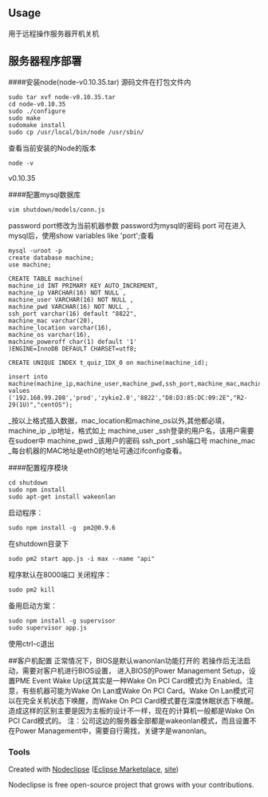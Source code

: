 ## Usage
用于远程操作服务器开机关机


## 服务器程序部署
####安装node(node-v0.10.35.tar)
源码文件在打包文件内

    sudo tar xvf node-v0.10.35.tar
    cd node-v0.10.35
    sudo ./configure
    sudo make
    sudomake install
    sudo cp /usr/local/bin/node /usr/sbin/

查看当前安装的Node的版本

    node -v
v0.10.35

####配置mysql数据库

    vim shutdown/models/conn.js
password port修改为当前机器参数
password为mysql的密码
port 可在进入mysql后，使用show variables like 'port';查看

    mysql -uroot -p
    create database machine;
    use machine;

    CREATE TABLE machine(
    machine_id INT PRIMARY KEY AUTO_INCREMENT,
    machine_ip VARCHAR(16) NOT NULL ,
    machine_user VARCHAR(16) NOT NULL ,
    machine_pwd VARCHAR(16) NOT NULL ,
    ssh_port varchar(16) default "8822",
    machine_mac varchar(20),
    machine_location varchar(16),
    machine_os varchar(16),
    machine_poweroff char(1) default '1'
    )ENGINE=InnoDB DEFAULT CHARSET=utf8;

    CREATE UNIQUE INDEX t_quiz_IDX_0 on machine(machine_id);

    insert into machine(machine_ip,machine_user,machine_pwd,ssh_port,machine_mac,machine_location,machine_os) values ('192.168.99.208','prod','zykie2.0','8822',"D8:D3:85:DC:09:2E","R2-29(1U)","centOS");

_按以上格式插入数据，mac_location和machine_os以外,其他都必填，
machine_ip  _ip地址，格式如上
machine_user _ssh登录的用户名，该用户需要在sudoer中
machine_pwd _该用户的密码
ssh_port  _ssh端口号
machine_mac  _每台机器的MAC地址是eth0的地址可通过ifconfig查看。

####配置程序模块

    cd shutdown
    sudo npm install
    sudo apt-get install wakeonlan

启动程序：

    sudo npm install -g  pm2@0.9.6
在shutdown目录下

    sudo pm2 start app.js -i max --name "api"
程序默认在8000端口
关闭程序：

    sudo pm2 kill

备用启动方案：

    sudo npm install -g supervisor
    sudo supervisor app.js
使用ctrl-c退出

##客户机配置
正常情况下，BIOS是默认wanonlan功能打开的
若操作后无法启动，需要对客户机进行BIOS设置，
进入BIOS的Power Management Setup，设置PME Event Wake Up(这其实是一种Wake On PCI Card模式)为 Enabled。注意，有些机器可能为Wake On Lan或Wake On PCI Card。Wake On Lan模式可以在完全关机状态下唤醒，而Wake On PCI Card模式要在深度休眠状态下唤醒。造成这样的区别主要是因为主板的设计不一样，现在的计算机一般都是Wake On PCI Card模式的。
注：公司这边的服务器全部都是wakeonlan模式，而且设置不在Power Management中，需要自行需找，关键字是wanonlan。

### Tools

Created with [Nodeclipse](https://github.com/Nodeclipse/nodeclipse-1)
 ([Eclipse Marketplace](http://marketplace.eclipse.org/content/nodeclipse), [site](http://www.nodeclipse.org))

Nodeclipse is free open-source project that grows with your contributions.
